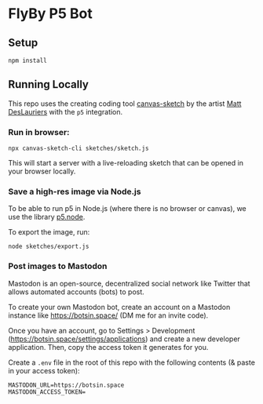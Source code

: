 # FlyBy P5 Bot

## Setup

```
npm install
```

## Running Locally

This repo uses the creating coding tool [canvas-sketch](https://github.com/mattdesl/canvas-sketch)
by the artist [Matt DesLauriers](https://mattdesl.com/) with the `p5` integration.

### Run in browser:
```
npx canvas-sketch-cli sketches/sketch.js
```
This will start a server with a live-reloading sketch that can be opened in your browser locally.

### Save a high-res image via Node.js

To be able to run p5 in Node.js (where there is no browser or canvas), we use the library [p5.node](https://github.com/ericrav/p5.node).

To export the image, run:
```
node sketches/export.js
```

### Post images to Mastodon

Mastodon is an open-source, decentralized social network like Twitter that allows automated accounts (bots) to post.

To create your own Mastodon bot, create an account on a Mastodon instance like https://botsin.space/ (DM me for an invite code).

Once you have an account, go to Settings > Development (https://botsin.space/settings/applications) and create a new developer application.
Then, copy the access token it generates for you.

Create a `.env` file in the root of this repo with the following contents (& paste in your access token):

```
MASTODON_URL=https://botsin.space
MASTODON_ACCESS_TOKEN=
```

